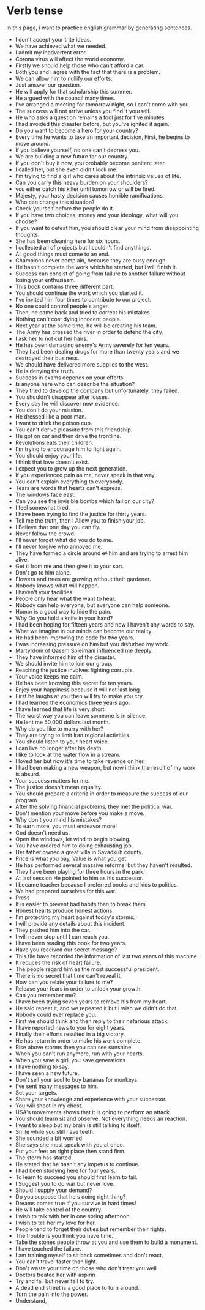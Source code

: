# Verb tense

In this page, i want to practice english grammar by generating sentences.



* I don't accept your trite ideas.
* We have achieved what we needed.
* I admit my inadvertent error. 
* Corona virus will affect the world economy.  
* Firstly we should help those who can't afford a car.
* Both you and i agree with the fact that there is a problem.
* We can allow him to nullify our efforts.
* Just answer our question.
* He will apply for that scholarship this summer.
* He argued with the council many times. 
* I've arranged a meeting for tomorrow night, so I can't come with you.
* The success will not arrive unless you find it yourself.
* He who asks a question remains a fool just for five minutes.
* I had avoided this disaster before, but you've ignited it again.
* Do you want to become a hero for your country?
* Every time he wants to take an important decision, First, he begins to move around.
* If you believe yourself, no one can't depress you.
* We are building a new future for our country.
* If you don't buy it now, you probably become penitent later.
* I called her, but she even didn't look me.
* I'm trying to find a girl who cares about the intrinsic values of life.
* Can you carry this heavy burden on your shoulders?
* you either catch his killer until tomorrow or will be fired. 
* Majesty, your hasty decision causes horrible ramifications.
* Who can change this situation?
* Check yourself before the people do it.
* If you have two choices, money and your ideology, what will you choose?
* If you want to defeat him, you should clear your mind from disappointing thoughts. 
* She has been cleaning here for six hours.
* I collected all of projects but I couldn't find anythings.
* All good things must come to an end.
*  Champions never complain, because they are busy enough.
* He hasn't complete the work which he started, but i will finish it.
* Success can consist of going from failure to another failure without losing your enthusiasm.
* This book contains three different part.
* You should continue the work which you started it.
* I've invited him four times to contribute to our project.
* No one could control people's anger.
* Then, he came back and tried to correct his mistakes.
* Nothing can't cost dying innocent people.
* Next year at the same time, he will be creating his team.
* The Army has crossed the river in order to defend the city.
* I ask her to not cut her hairs.
* He has been damaging enemy's Army severely for ten years.
* They had been dealing drugs for more than twenty years and we destroyed their business.
* We should have delivered more supplies to the west.
* He is denying the truth.
* Success in exams depends on your efforts.
* Is anyone here who can describe the situation?
* They tried to develop the company but unfortunately, they failed.
* You shouldn't disappear after losses. 
* Every day he will discover new evidence.
* You don't do your mission.
* He dressed like a poor man.
* I want to drink the poison cup.
* You can't derive pleasure from this friendship.
* He got on car and then drive the frontline.
* Revolutions eats their children.
* I'm trying to encourage him to fight again.
* You should enjoy your life.
* I think that love doesn't exist.
* I expect you to grow up the next generation.
* If you experienced pain as me, never speak in that way.
* You can't explain everything to everybody.
* Tears are words that hearts can't express.
* The windows face east.
* Can you see the invisible bombs which fall on our city?
* I feel somewhat tired.
* I have been trying to find the justice for thirty years.
* Tell me the truth, then I Allow you to finish your job.
* I Believe that one day you can fly.
* Never follow the crowd.
* I'll never forget what did you do to me.
* I'll never forgive who annoyed me.
* They have formed a circle around ~~of~~ him and are trying to arrest him alive.
* Get it from me and then give it to your son.
* Don't go to him alone.
* Flowers and trees are growing without their gardener.
* Nobody knows what will happen.
* I haven't your facilities.
* People only hear what the want to hear.
* Nobody can help everyone, but everyone can help someone.
* Humor is a good way to hide the pain.
* Why Do you hold a knife in your hand? 
* I had been hoping for fifteen years and now I haven't any words to say.
* What we imagine in our minds can become our reality.
* He had been improving the code for two years.
* I was increasing pressure on him but you disturbed my work.
* Martyrdom of Qasem Soleimani influenced me deeply.
* They have informed him of the disaster.
* We should invite him to join our group.
* Reaching the justice involves fighting corrupts.
* Your voice keeps me calm.
* He has been knowing this secret for ten years.
* Enjoy your happiness because it will not last long.
* First he laughs at you then will try to make you cry.
* I had learned the economics three years ago.
* I have learned that life is very short.
* The worst way you can leave someone is in silence. 
* He lent me 50,000 dollars last month. 
* Why do you like to marry with her?
* They are trying to limit Iran regional activities.
* You should listen to your heart voice. 
* I can live no longer after his death. 
* I like to look at the water flow in a stream.
* I loved her but now it's time to take revenge on her.
* I had been making a new weapon, but now i think the result of my work is absurd.
* Your success matters for me.
* The justice doesn't mean equality.
* You should prepare a criteria in order to measure the success of our program.
* After the solving financial problems, they met the political war.
* Don't mention your move before you make a move.
* Why don't you mind his mistakes?
* To earn more, you must endeavor more!
* God doesn't need us.
* Open the windows, let wind to begin blowing.
* You have ordered him to doing exhausting job. 
* Her father owned a great villa in Savadkuh county. 
* Price is what you pay, Value is what you get.
* He has performed several massive reforms, but they haven't resulted.
* They have been playing for three hours in the park.
* At last session He pointed to him as his successor.
* I became teacher because I preferred books and kids to politics.
* We had prepared ourselves for this war.
* Press
* It is easier to prevent bad habits than to break them. 
* Honest hearts produce honest actions.
* I'm protecting my heart against today's storms.
* I will provide any details about this incident.
* They pushed him into the car.
* I will never stop until I can reach you.
* I have been reading this book for two years.
* Have you received our secret message?
* This file have recorded the information of last two years of this machine.
* It reduces the risk of heart failure.
* The people regard him as the most successful president.
* There is no secret that time can't reveal it.
* How can you relate your failure to me? 
* Release your fears in order to unlock your growth.
* Can you remember me?
* I have been trying seven years to remove his from my heart.
* He said repeat it, and we repeated it but i wish we didn't do that.
* Nobody could ever replace you.
* First we should think and then reply to their nefarious attack.
* I have reported news to you for eight years.
* Finally their efforts resulted in a big victory.
* He has return in order to make his work complete.
* Rise above storms then you can see sunshine.
* When you can't run anymore, run with your hearts.
* When you save a girl, you save generations.
* I have nothing to say.
* I have seen a new future.
* Don't sell your soul to buy bananas for monkeys.
* I've sent many messages to him. 
* Set your targets. 
* Share your knowledge and experience with your successor. 
* You will shoot in my chest.
* USA's movements shows that it is going to perform an attack.
* You should learn sit and observe. Not everything needs an reaction.
* I want to sleep but my brain is still talking to itself.
* Smile while you still have teeth.
* She sounded a bit worried.
* She says she must speak with you at once.
* Put your feet on right place then stand firm.
* The storm has started.
* He stated that he hasn't any impetus to continue.
* I had been studying here for four years.
* To learn to succeed you should first learn to fail.
* I Suggest you to do war but never love. 
* Should I supply your demand?
* Do you suppose that he's doing right thing?
* Dreams comes true if you survive in hard times!
* He will take control of the country.
* I wish to talk with her in one spring afternoon.
* I wish to tell her my love for her.
* People tend to forget their duties but remember their rights.
* The trouble is you think you have time.
* Take the stones people throw at you and use them to build a monument.
* I have touched the failure. 
* I am training myself to sit back sometimes and don't react.
* You can't travel faster than light.
* Don't waste your time on those who don't treat you well.
* Doctors treated her with aspirin
* Try and fail but never fail to try.
* A dead end street is a good place to turn around.
* Turn the pain into the power.
* Understand, 



